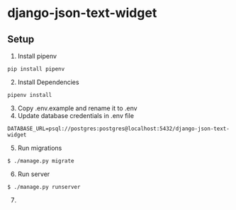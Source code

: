 # django-json-text-widget

## Setup

1. Install pipenv
```shell
pip install pipenv
```
2. Install Dependencies
```shell
pipenv install
```
3. Copy .env.example and rename it to .env
4. Update database credentials in .env file
```dotenv
DATABASE_URL=psql://postgres:postgres@localhost:5432/django-json-text-widget
```
5. Run migrations
```shell
$ ./manage.py migrate
```
6. Run server
```shell
$ ./manage.py runserver
```
7. 
